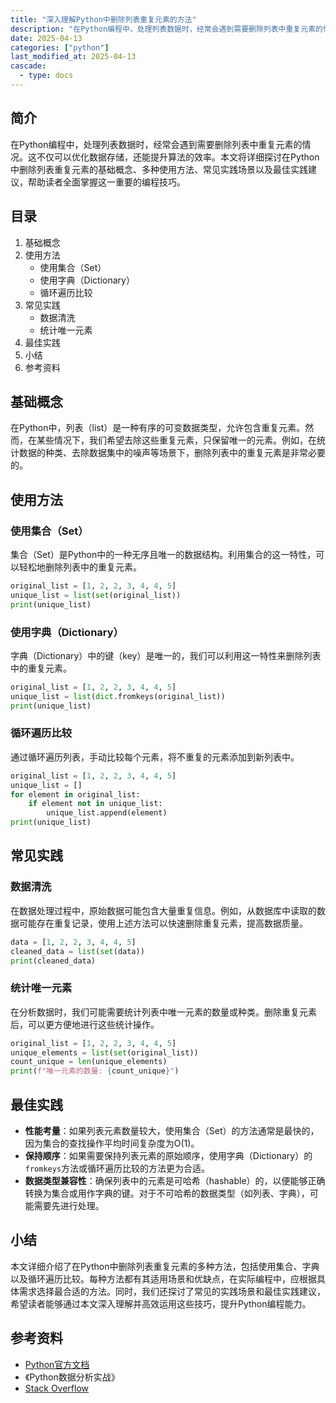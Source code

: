 ```yaml
---
title: "深入理解Python中删除列表重复元素的方法"
description: "在Python编程中，处理列表数据时，经常会遇到需要删除列表中重复元素的情况。这不仅可以优化数据存储，还能提升算法的效率。本文将详细探讨在Python中删除列表重复元素的基础概念、多种使用方法、常见实践场景以及最佳实践建议，帮助读者全面掌握这一重要的编程技巧。"
date: 2025-04-13
categories: ["python"]
last_modified_at: 2025-04-13
cascade:
  - type: docs
---
```



## 简介
在Python编程中，处理列表数据时，经常会遇到需要删除列表中重复元素的情况。这不仅可以优化数据存储，还能提升算法的效率。本文将详细探讨在Python中删除列表重复元素的基础概念、多种使用方法、常见实践场景以及最佳实践建议，帮助读者全面掌握这一重要的编程技巧。

<!-- more -->
## 目录
1. 基础概念
2. 使用方法
    - 使用集合（Set）
    - 使用字典（Dictionary）
    - 循环遍历比较
3. 常见实践
    - 数据清洗
    - 统计唯一元素
4. 最佳实践
5. 小结
6. 参考资料

## 基础概念
在Python中，列表（list）是一种有序的可变数据类型，允许包含重复元素。然而，在某些情况下，我们希望去除这些重复元素，只保留唯一的元素。例如，在统计数据的种类、去除数据集中的噪声等场景下，删除列表中的重复元素是非常必要的。

## 使用方法

### 使用集合（Set）
集合（Set）是Python中的一种无序且唯一的数据结构。利用集合的这一特性，可以轻松地删除列表中的重复元素。

```python
original_list = [1, 2, 2, 3, 4, 4, 5]
unique_list = list(set(original_list))
print(unique_list)  
```

### 使用字典（Dictionary）
字典（Dictionary）中的键（key）是唯一的，我们可以利用这一特性来删除列表中的重复元素。

```python
original_list = [1, 2, 2, 3, 4, 4, 5]
unique_list = list(dict.fromkeys(original_list))
print(unique_list)  
```

### 循环遍历比较
通过循环遍历列表，手动比较每个元素，将不重复的元素添加到新列表中。

```python
original_list = [1, 2, 2, 3, 4, 4, 5]
unique_list = []
for element in original_list:
    if element not in unique_list:
        unique_list.append(element)
print(unique_list)  
```

## 常见实践

### 数据清洗
在数据处理过程中，原始数据可能包含大量重复信息。例如，从数据库中读取的数据可能存在重复记录，使用上述方法可以快速删除重复元素，提高数据质量。

```python
data = [1, 2, 2, 3, 4, 4, 5]
cleaned_data = list(set(data))
print(cleaned_data)  
```

### 统计唯一元素
在分析数据时，我们可能需要统计列表中唯一元素的数量或种类。删除重复元素后，可以更方便地进行这些统计操作。

```python
original_list = [1, 2, 2, 3, 4, 4, 5]
unique_elements = list(set(original_list))
count_unique = len(unique_elements)
print(f"唯一元素的数量: {count_unique}")  
```

## 最佳实践
- **性能考量**：如果列表元素数量较大，使用集合（Set）的方法通常是最快的，因为集合的查找操作平均时间复杂度为O(1)。
- **保持顺序**：如果需要保持列表元素的原始顺序，使用字典（Dictionary）的`fromkeys`方法或循环遍历比较的方法更为合适。
- **数据类型兼容性**：确保列表中的元素是可哈希（hashable）的，以便能够正确转换为集合或用作字典的键。对于不可哈希的数据类型（如列表、字典），可能需要先进行处理。

## 小结
本文详细介绍了在Python中删除列表重复元素的多种方法，包括使用集合、字典以及循环遍历比较。每种方法都有其适用场景和优缺点，在实际编程中，应根据具体需求选择最合适的方法。同时，我们还探讨了常见的实践场景和最佳实践建议，希望读者能够通过本文深入理解并高效运用这些技巧，提升Python编程能力。

## 参考资料
- [Python官方文档](https://docs.python.org/3/)
- 《Python数据分析实战》
- [Stack Overflow](https://stackoverflow.com/)